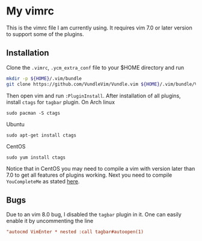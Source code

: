 # My vimrc
This is the vimrc file I am currently using. It requires vim 7.0 or later version to support some of the plugins.
## Installation
Clone the `.vimrc`, `.ycm_extra_conf` file to your $HOME directory and run
```sh
mkdir -p ${HOME}/.vim/bundle
git clone https://github.com/VundleVim/Vundle.vim ${HOME}/.vim/bundle/Vundle.vim
```
Then open vim and run `:PluginInstall`. After installation of all plugins, install `ctags` for `tagbar` plugin. On Arch linux
```
sudo pacman -S ctags
```
Ubuntu
```
sudo apt-get install ctags
```
CentOS
```
sudo yum install ctags
```
Notice that in CentOS you may need to compile a vim with version later than 7.0 to get all features of plugins working.
Next you need to compile `YouCompleteMe` as stated [here](https://github.com/Valloric/YouCompleteMe).
## Bugs
Due to an vim 8.0 bug, I disabled the `tagbar` plugin in it. One can easily enable it by uncommenting the line
```rc
"autocmd VimEnter * nested :call tagbar#autoopen(1)
```
